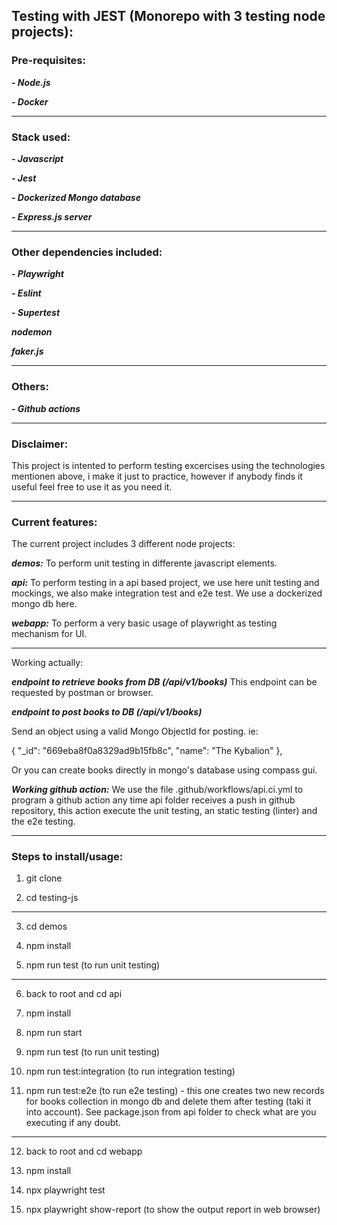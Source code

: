 
## Testing with JEST (Monorepo with 3 testing node projects):

### Pre-requisites:

***- Node.js***

***- Docker***

***
### Stack used:

***- Javascript***

***- Jest***

***- Dockerized Mongo database***

***- Express.js server***

***

### Other dependencies included:

***- Playwright***

***- Eslint***

***- Supertest***

***nodemon***

***faker.js***

***

### Others:

***- Github actions***

***

### Disclaimer:
This project is intented to perform testing excercises using the technologies mentionen above, i make it just to practice, however if anybody finds it useful feel free to use it as you need it.
***


### Current features:
The current project includes 3 different node projects:

***demos:*** To perform unit testing in differente javascript elements.

***api:*** To perform testing in a api based project, we use here unit testing and mockings, we also make integration test and e2e test. We use a dockerized mongo db here.

***webapp:*** To perform a very basic usage of playwright as testing mechanism for UI.

***

Working actually:

***endpoint to retrieve books from DB (/api/v1/books)***
This endpoint can be requested by postman or browser.


***endpoint to post books to DB (/api/v1/books)***

Send an object using a valid Mongo ObjectId for posting. ie:

{
    "_id": "669eba8f0a8329ad9b15fb8c",
    "name": "The Kybalion"
  },

Or you can create books directly in mongo's database using compass gui.

***Working github action:*** We use the file .github/workflows/api.ci.yml to program a github action any time api folder receives a push in github repository, this action execute the unit testing, an static testing (linter) and the e2e testing.

***

### Steps to install/usage:

1)  git clone

2)  cd testing-js

***

3) cd demos

4) npm install

5) npm run test (to run unit testing)

***

6) back to root and cd api

7) npm install

8) npm run start

9) npm run test (to run unit testing)

10) npm run test:integration (to run integration testing)

11) npm run test:e2e (to run e2e testing) - this one creates two new records for books collection in mongo db and delete them after testing (taki it into account). See package.json from api folder to check what are you executing if any doubt.

***

12) back to root and cd webapp

13) npm install

14) npx playwright test

15) npx playwright show-report (to show the output report in web browser)

